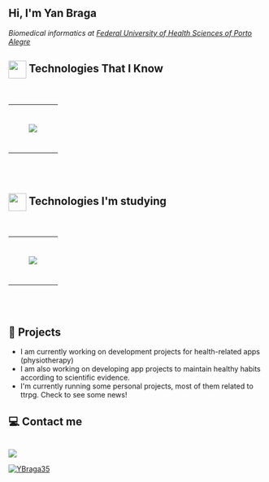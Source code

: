 
<h2> Hi, I'm Yan Braga</h2>

<p><em>Biomedical informatics at <a href="https://ufcspa.edu.br/">Federal University of Health Sciences of Porto Alegre</a></em></p>


## <img align="center" src="https://media2.giphy.com/media/QssGEmpkyEOhBCb7e1/giphy.gif?cid=ecf05e47a0n3gi1bfqntqmob8g9aid1oyj2wr3ds3mg700bl&rid=giphy.gif" width ="35"/> Technologies That I Know
<br>
<table align="center"><tr><td valign="top" width="33%">
<br>
<p align="center">
<img src="https://skillicons.dev/icons?i=java,mysql,c,git,github,cloudflare,discord,eclipse,md,obsidian,ubuntu,vscode,wordpress&theme=light&perline=5" />
</p>
<br>
</td></tr></table>
<br/><br/>

## <img align="center" src="https://media2.giphy.com/media/QssGEmpkyEOhBCb7e1/giphy.gif?cid=ecf05e47a0n3gi1bfqntqmob8g9aid1oyj2wr3ds3mg700bl&rid=giphy.gif" width ="35"/> Technologies I'm studying
<br>
<table align="center"><tr><td valign="top" width="33%">
<br>
<p align="center">
<img src="https://skillicons.dev/icons?i=dart,debian,docker,firebase,flutter,js,nodejs,ps,py&theme=dark&perline=3" />
</p>
<br>
</td></tr></table>
<br/><br/>

## 🔖 Projects
- I am currently working on development projects for health-related apps (physiotherapy)
- I am also working on developing app projects to maintain healthy habits according to scientific evidence.
- I'm currently running some personal projects, most of them related to ttrpg. Check to see some news!



## 💻 Contact me
<br>
<div> 
  <a href="https://www.linkedin.com/in/yan-braga-silva-04210a280/">
  <img src="https://img.shields.io/badge/-LinkedIn-%230077B5?style=for-the-badge&logo=linkedin&logoColor=white" target="_blank">
</div>


[![YBraga35](https://github-readme-stats.vercel.app/api?username=ybraga35)](https://github.com/anuraghazra/github-readme-stats)


